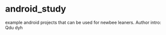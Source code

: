 # android_study
example android projects that can be used for newbee leaners.
Author intro: Qdu dyh 
